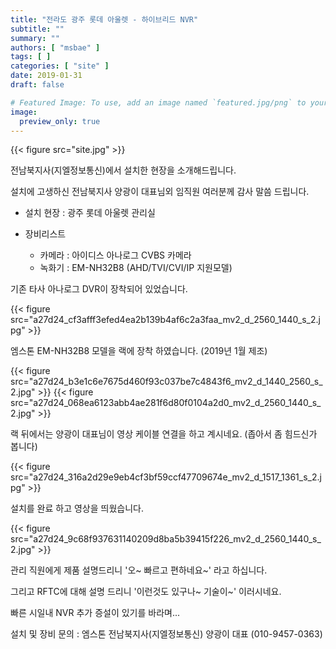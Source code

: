 ```yaml
---
title: "전라도 광주 롯데 아울렛 - 하이브리드 NVR"
subtitle: ""
summary: ""
authors: [ "msbae" ]
tags: [ ]
categories: [ "site" ]
date: 2019-01-31
draft: false

# Featured Image: To use, add an image named `featured.jpg/png` to your page's folder.
image:
  preview_only: true
---
```


{{< figure src="site.jpg" >}}

전남북지사(지엘정보통신)에서 설치한 현장을 소개해드립니다.

설치에 고생하신 전남북지사 양광이 대표님외 임직원 여러분께 감사 말씀 드립니다.

- 설치 현장 : 광주 롯데 아울렛 관리실

- 장비리스트
  - 카메라 : 아이디스 아나로그 CVBS 카메라
  - 녹화기 : EM-NH32B8 (AHD/TVI/CVI/IP 지원모델)

기존 타사 아나로그 DVR이 장착되어 있었습니다.

{{< figure src="a27d24_cf3afff3efed4ea2b139b4af6c2a3faa_mv2_d_2560_1440_s_2.jpg" >}}

엠스톤 EM-NH32B8 모델을 랙에 장착 하였습니다. (2019년 1월 제조)

{{< figure src="a27d24_b3e1c6e7675d460f93c037be7c4843f6_mv2_d_1440_2560_s_2.jpg" >}}
{{< figure src="a27d24_068ea6123abb4ae281f6d80f0104a2d0_mv2_d_2560_1440_s_2.jpg" >}}

랙 뒤에서는 양광이 대표님이 영상 케이블 연결을 하고 계시네요. (좁아서 좀 힘드신가 봅니다)

{{< figure src="a27d24_316a2d29e9eb4cf3bf59ccf47709674e_mv2_d_1517_1361_s_2.jpg" >}}

설치를 완료 하고 영상을 띄웠습니다.

{{< figure src="a27d24_9c68f937631140209d8ba5b39415f226_mv2_d_2560_1440_s_2.jpg" >}}

관리 직원에게 제품 설명드리니 '오~ 빠르고 편하네요~' 라고 하십니다.

그리고 RFTC에 대해 설명 드리니 '이런것도 있구나~ 기술이~' 이러시네요.

빠른 시일내 NVR 추가 증설이 있기를 바라며...

설치 및 장비 문의 : 엠스톤 전남북지사(지엘정보통신) 양광이 대표 (010-9457-0363)
